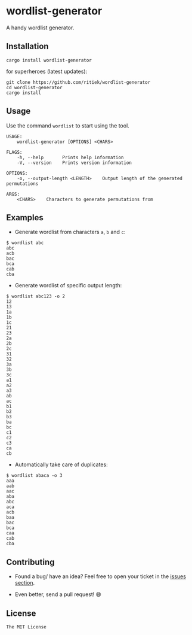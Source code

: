 # wordlist-generator

A handy wordlist generator.

## Installation

```
cargo install wordlist-generator
```

for superheroes (latest updates):

```
git clone https://github.com/ritiek/wordlist-generator
cd wordlist-generator
cargo install
```

## Usage

Use the command `wordlist` to start using the tool.

```
USAGE:
    wordlist-generator [OPTIONS] <CHARS>

FLAGS:
    -h, --help       Prints help information
    -V, --version    Prints version information

OPTIONS:
    -o, --output-length <LENGTH>    Output length of the generated permutations

ARGS:
    <CHARS>    Characters to generate permutations from
```

## Examples

- Generate wordlist from characters `a`, `b` and `c`:
```
$ wordlist abc
abc
acb
bac
bca
cab
cba
```

- Generate wordlist of specific output length:
```
$ wordlist abc123 -o 2
12
13
1a
1b
1c
21
23
2a
2b
2c
31
32
3a
3b
3c
a1
a2
a3
ab
ac
b1
b2
b3
ba
bc
c1
c2
c3
ca
cb
```

- Automatically take care of duplicates:
```
$ wordlist abaca -o 3
aaa
aab
aac
aba
abc
aca
acb
baa
bac
bca
caa
cab
cba
```

## Contributing

- Found a bug/ have an idea? Feel free to open your ticket in the [issues section](https://github.com/ritiek/wordlist-generator/issues).

- Even better, send a pull request! :smile:

## License

`The MIT License`
